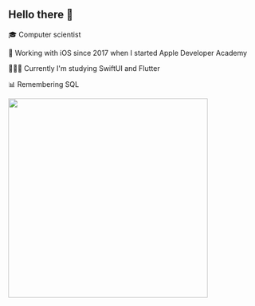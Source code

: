 ## Hello there 👋

🎓 Computer scientist 

🍎 Working with iOS since 2017 when I started Apple Developer Academy

👩🏻‍💻 Currently I'm studying SwiftUI and Flutter

📊 Remembering SQL

<img width="400px" align="left" src="https://github-readme-stats.vercel.app/api/top-langs/?username=julianny-favinha&hide=html&layout=compact" />
